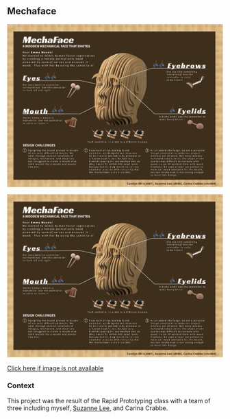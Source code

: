 ## Mechaface


![EmmaWoods](https://github.com/cs947/cs947.github.io/blob/master/assets/img/mechaface.png)

![Mechaface poster](https://raw.githubusercontent.com/cs947/cs947.github.io/master/assets/img/mechaface.png)

[Click here if image is not available](https://github.com/cs947/cs947.github.io/blob/master/assets/img/mechaface.png)

### Context

This project was the result of the Rapid Prototyping class with a team of three including myself, [Suzanne Lee](http://suzanneleeux.com/), and Carina Crabbe.
